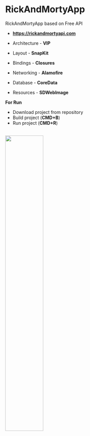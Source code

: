 # RickAndMortyApp

RickAndMortyApp based on Free API 
* **https://rickandmortyapi.com**

* Architecture - **VIP**
* Layout - **SnapKit**
* Bindings - **Closures**
* Networking - **Alamofire**
* Database - **CoreData**
* Resources - **SDWebImage**

**For Run**
* Download project from repository
* Build project (**CMD+B**)
* Run project (**CMD+R**)

<br />
<img src="https://github.com/user-attachments/assets/b21f95ea-c458-4231-97d5-ba846dcf7870" width = 48.8%>


